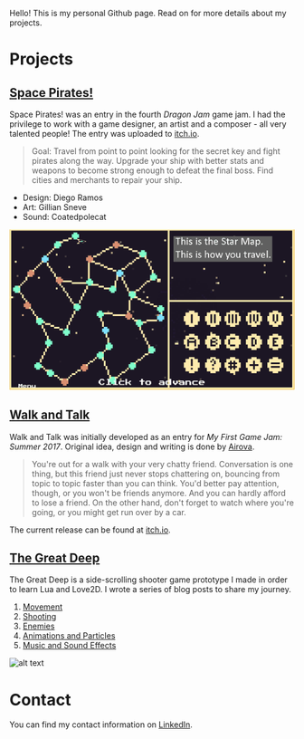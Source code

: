 Hello! This is my personal Github page. Read on for more details about my projects.

# Projects
## [Space Pirates!](https://github.com/jeansberg/SpacePirates)
Space Pirates! was an entry in the fourth *Dragon Jam* game jam. I had the privilege to work with a game designer, an artist and a composer - all very talented people! The entry was uploaded to [itch.io](https://18dramos.itch.io/space-pirates).
> Goal: Travel from point to point looking for the secret key and fight pirates along the way. Upgrade your ship with better stats and weapons to become strong enough to defeat the final boss. Find cities and merchants to repair your ship.

* Design: Diego Ramos
* Art: Gillian Sneve
* Sound: Coatedpolecat

![](https://github.com/jeansberg/jeansberg.github.io/blob/master/tuts.gif)

## [Walk and Talk](https://github.com/jeansberg/WalkAndTalk)
Walk and Talk was initially developed as an entry for *My First Game Jam: Summer 2017*. Original idea, design and writing is done by [Airova](https://www.youtube.com/channel/UCtaSP80xWusu4QYIdQ2oQOw).

> You're out for a walk with your very chatty friend. Conversation is one thing, but this friend just never stops chattering on, bouncing from topic to topic faster than you can think. You'd better pay attention, though, or you won't be friends anymore. And you can hardly afford to lose a friend. On the other hand, don't forget to watch where you're going, or you might get run over by a car.

The current release can be found at [itch.io](https://microbrood.itch.io/walkandtalk).

## [The Great Deep](https://github.com/jeansberg/GreatDeep)
The Great Deep is a side-scrolling shooter game prototype I made in order to learn Lua and Love2D. I wrote a series of blog posts to share my journey.

1. [Movement](https://dev.to/jeansberg/make-a-shooter-in-lualove2d---part-1)
2. [Shooting](https://dev.to/jeansberg/make-a-shooter-in-lualove2d---part-2)
3. [Enemies](https://dev.to/jeansberg/make-a-shooter-in-lualove2d---part-3)
4. [Animations and Particles](https://dev.to/jeansberg/make-a-shooter-in-lualove2d---animations-and-particles)
5. [Music and Sound Effects](https://dev.to/jeansberg/make-a-shooter-in-lualove2d---music-and-sound-effects)

![alt text](https://thepracticaldev.s3.amazonaws.com/i/tkyaysrbzx050gehju4m.gif "Submarine shooting sea creatures")

# Contact
You can find my contact information on [LinkedIn](https://www.linkedin.com/in/jensgenberg/).
